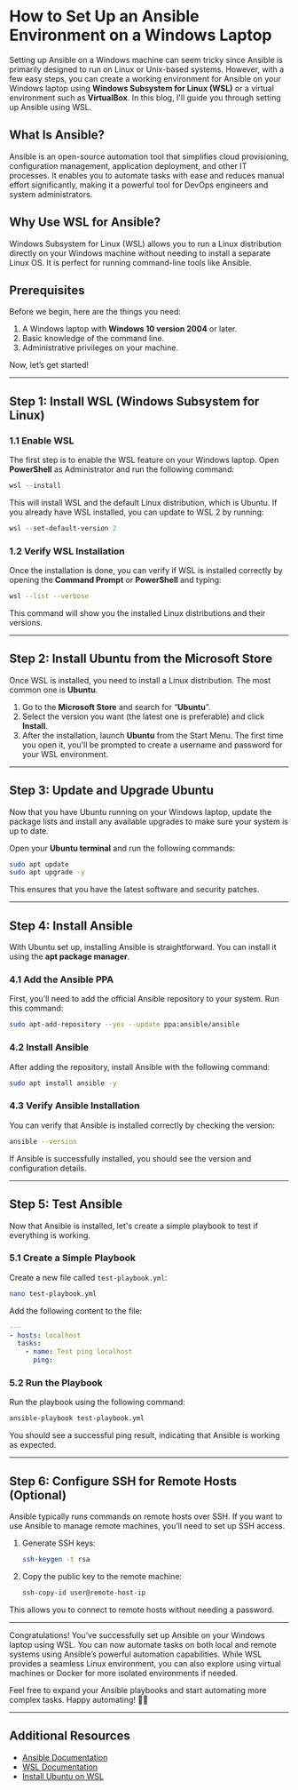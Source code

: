 # How to Set Up an Ansible Environment on a Windows Laptop

Setting up Ansible on a Windows machine can seem tricky since Ansible is primarily designed to run on Linux or Unix-based systems. However, with a few easy steps, you can create a working environment for Ansible on your Windows laptop using **Windows Subsystem for Linux (WSL)** or a virtual environment such as **VirtualBox**. In this blog, I'll guide you through setting up Ansible using WSL.

## What Is Ansible?

Ansible is an open-source automation tool that simplifies cloud provisioning, configuration management, application deployment, and other IT processes. It enables you to automate tasks with ease and reduces manual effort significantly, making it a powerful tool for DevOps engineers and system administrators.

## Why Use WSL for Ansible?

Windows Subsystem for Linux (WSL) allows you to run a Linux distribution directly on your Windows machine without needing to install a separate Linux OS. It is perfect for running command-line tools like Ansible.

## Prerequisites

Before we begin, here are the things you need:

1. A Windows laptop with **Windows 10 version 2004** or later.
2. Basic knowledge of the command line.
3. Administrative privileges on your machine.

Now, let’s get started!

---

## Step 1: Install WSL (Windows Subsystem for Linux)

### 1.1 Enable WSL

The first step is to enable the WSL feature on your Windows laptop. Open **PowerShell** as Administrator and run the following command:

```powershell
wsl --install
```

This will install WSL and the default Linux distribution, which is Ubuntu. If you already have WSL installed, you can update to WSL 2 by running:

```powershell
wsl --set-default-version 2
```

### 1.2 Verify WSL Installation

Once the installation is done, you can verify if WSL is installed correctly by opening the **Command Prompt** or **PowerShell** and typing:

```bash
wsl --list --verbose
```

This command will show you the installed Linux distributions and their versions.

---

## Step 2: Install Ubuntu from the Microsoft Store

Once WSL is installed, you need to install a Linux distribution. The most common one is **Ubuntu**.

1. Go to the **Microsoft Store** and search for “**Ubuntu**”.
2. Select the version you want (the latest one is preferable) and click **Install**.
3. After the installation, launch **Ubuntu** from the Start Menu. The first time you open it, you'll be prompted to create a username and password for your WSL environment.

---

## Step 3: Update and Upgrade Ubuntu

Now that you have Ubuntu running on your Windows laptop, update the package lists and install any available upgrades to make sure your system is up to date.

Open your **Ubuntu terminal** and run the following commands:

```bash
sudo apt update
sudo apt upgrade -y
```

This ensures that you have the latest software and security patches.

---

## Step 4: Install Ansible

With Ubuntu set up, installing Ansible is straightforward. You can install it using the **apt package manager**.

### 4.1 Add the Ansible PPA

First, you’ll need to add the official Ansible repository to your system. Run this command:

```bash
sudo apt-add-repository --yes --update ppa:ansible/ansible
```

### 4.2 Install Ansible

After adding the repository, install Ansible with the following command:

```bash
sudo apt install ansible -y
```

### 4.3 Verify Ansible Installation

You can verify that Ansible is installed correctly by checking the version:

```bash
ansible --version
```

If Ansible is successfully installed, you should see the version and configuration details.

---

## Step 5: Test Ansible

Now that Ansible is installed, let's create a simple playbook to test if everything is working.

### 5.1 Create a Simple Playbook

Create a new file called `test-playbook.yml`:

```bash
nano test-playbook.yml
```

Add the following content to the file:

```yaml
---
- hosts: localhost
  tasks:
    - name: Test ping localhost
      ping:
```

### 5.2 Run the Playbook

Run the playbook using the following command:

```bash
ansible-playbook test-playbook.yml
```

You should see a successful ping result, indicating that Ansible is working as expected.

---

## Step 6: Configure SSH for Remote Hosts (Optional)

Ansible typically runs commands on remote hosts over SSH. If you want to use Ansible to manage remote machines, you’ll need to set up SSH access.

1. Generate SSH keys:

   ```bash
   ssh-keygen -t rsa
   ```

2. Copy the public key to the remote machine:

   ```bash
   ssh-copy-id user@remote-host-ip
   ```

This allows you to connect to remote hosts without needing a password.

---


Congratulations! You’ve successfully set up Ansible on your Windows laptop using WSL. You can now automate tasks on both local and remote systems using Ansible’s powerful automation capabilities. While WSL provides a seamless Linux environment, you can also explore using virtual machines or Docker for more isolated environments if needed.

Feel free to expand your Ansible playbooks and start automating more complex tasks. Happy automating! 🔨🤖

--- 

## Additional Resources

- [Ansible Documentation](https://docs.ansible.com/)
- [WSL Documentation](https://docs.microsoft.com/en-us/windows/wsl/)
- [Install Ubuntu on WSL](https://ubuntu.com/wsl)

